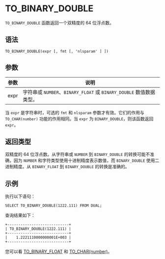 TO_BINARY_DOUBLE 
=====================================



`TO_BINARY_DOUBLE` 函数返回一个双精度的 64 位浮点数。

语法 
--------------

    TO_BINARY_DOUBLE(expr [, fmt [, 'nlsparam' ] ])



参数 
--------------



|  参数  |                           说明                           |
|------|--------------------------------------------------------|
| expr | 字符串或 `NUMBER`、`BINARY_FLOAT` 或 `BINARY_DOUBLE` 数值数据类型。 |



当 `expr` 是字符串时，可选的 `fmt` 和 `nlsparam` 参数才有效。它们的作用与 `TO_CHAR(number)` 功能的作用相同。当 `expr` 为 `BINARY_DOUBLE`，则该函数返回 `expr`。

返回类型 
----------------

双精度的 64 位浮点数。从字符串或 `NUMBER` 到 `BINARY_DOUBLE` 的转换可能不准确，因为 `NUMBER` 和字符类型使用十进制精度表示数值，而 `BINARY_DOUBLE` 使用二进制精度。从 `BINARY_FLOAT` 到 `BINARY_DOUBLE` 的转换是准确的。

示例 
--------------

执行以下语句：

    SELECT TO_BINARY_DOUBLE(1222.111) FROM DUAL;



查询结果如下：

    +----------------------------+
    | TO_BINARY_DOUBLE(1222.111) |
    +----------------------------+
    |    1.2221110000000001E+003 |
    +----------------------------+



您可以看 [TO_BINARY_FLOAT](ab1u5c) 和 [TO_CHAR(number)](kh9rud)。
